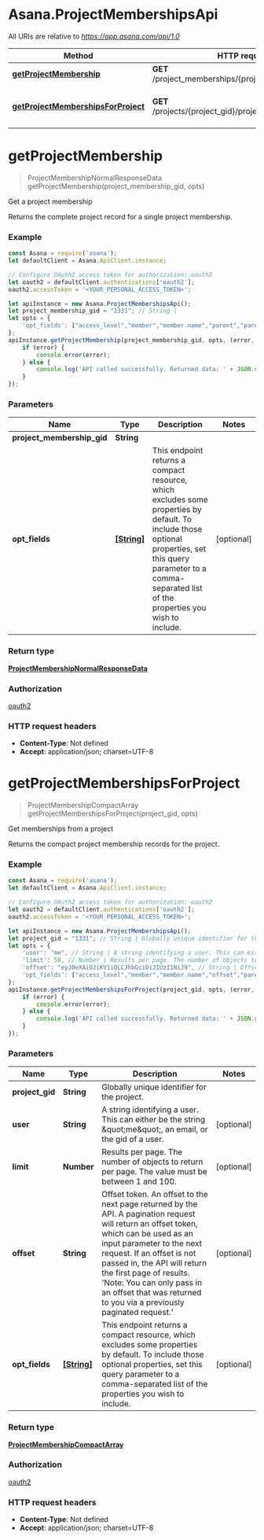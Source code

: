 # Asana.ProjectMembershipsApi

All URIs are relative to *https://app.asana.com/api/1.0*

Method | HTTP request | Description
------------- | ------------- | -------------
[**getProjectMembership**](ProjectMembershipsApi.md#getProjectMembership) | **GET** /project_memberships/{project_membership_gid} | Get a project membership
[**getProjectMembershipsForProject**](ProjectMembershipsApi.md#getProjectMembershipsForProject) | **GET** /projects/{project_gid}/project_memberships | Get memberships from a project

<a name="getProjectMembership"></a>
# **getProjectMembership**
> ProjectMembershipNormalResponseData getProjectMembership(project_membership_gid, opts)

Get a project membership

Returns the complete project record for a single project membership.

### Example
```javascript
const Asana = require('asana');
let defaultClient = Asana.ApiClient.instance;

// Configure OAuth2 access token for authorization: oauth2
let oauth2 = defaultClient.authentications['oauth2'];
oauth2.accessToken = '<YOUR_PERSONAL_ACCESS_TOKEN>';

let apiInstance = new Asana.ProjectMembershipsApi();
let project_membership_gid = "1331"; // String | 
let opts = { 
    'opt_fields': ["access_level","member","member.name","parent","parent.name","project","project.name","user","user.name","write_access"] // [String] | This endpoint returns a compact resource, which excludes some properties by default. To include those optional properties, set this query parameter to a comma-separated list of the properties you wish to include.
};
apiInstance.getProjectMembership(project_membership_gid, opts, (error, data, response) => {
    if (error) {
        console.error(error);
    } else {
        console.log('API called successfully. Returned data: ' + JSON.stringify(data, null, 2));
    }
});
```

### Parameters

Name | Type | Description  | Notes
------------- | ------------- | ------------- | -------------
 **project_membership_gid** | **String**|  | 
 **opt_fields** | [**[String]**](String.md)| This endpoint returns a compact resource, which excludes some properties by default. To include those optional properties, set this query parameter to a comma-separated list of the properties you wish to include. | [optional] 

### Return type

[**ProjectMembershipNormalResponseData**](ProjectMembershipNormalResponseData.md)

### Authorization

[oauth2](../README.md#oauth2)

### HTTP request headers

 - **Content-Type**: Not defined
 - **Accept**: application/json; charset=UTF-8

<a name="getProjectMembershipsForProject"></a>
# **getProjectMembershipsForProject**
> ProjectMembershipCompactArray getProjectMembershipsForProject(project_gid, opts)

Get memberships from a project

Returns the compact project membership records for the project.

### Example
```javascript
const Asana = require('asana');
let defaultClient = Asana.ApiClient.instance;

// Configure OAuth2 access token for authorization: oauth2
let oauth2 = defaultClient.authentications['oauth2'];
oauth2.accessToken = '<YOUR_PERSONAL_ACCESS_TOKEN>';

let apiInstance = new Asana.ProjectMembershipsApi();
let project_gid = "1331"; // String | Globally unique identifier for the project.
let opts = { 
    'user': "me", // String | A string identifying a user. This can either be the string \"me\", an email, or the gid of a user.
    'limit': 50, // Number | Results per page. The number of objects to return per page. The value must be between 1 and 100.
    'offset': "eyJ0eXAiOJiKV1iQLCJhbGciOiJIUzI1NiJ9", // String | Offset token. An offset to the next page returned by the API. A pagination request will return an offset token, which can be used as an input parameter to the next request. If an offset is not passed in, the API will return the first page of results. 'Note: You can only pass in an offset that was returned to you via a previously paginated request.'
    'opt_fields': ["access_level","member","member.name","offset","parent","parent.name","path","uri","user","user.name"] // [String] | This endpoint returns a compact resource, which excludes some properties by default. To include those optional properties, set this query parameter to a comma-separated list of the properties you wish to include.
};
apiInstance.getProjectMembershipsForProject(project_gid, opts, (error, data, response) => {
    if (error) {
        console.error(error);
    } else {
        console.log('API called successfully. Returned data: ' + JSON.stringify(data, null, 2));
    }
});
```

### Parameters

Name | Type | Description  | Notes
------------- | ------------- | ------------- | -------------
 **project_gid** | **String**| Globally unique identifier for the project. | 
 **user** | **String**| A string identifying a user. This can either be the string \&quot;me\&quot;, an email, or the gid of a user. | [optional] 
 **limit** | **Number**| Results per page. The number of objects to return per page. The value must be between 1 and 100. | [optional] 
 **offset** | **String**| Offset token. An offset to the next page returned by the API. A pagination request will return an offset token, which can be used as an input parameter to the next request. If an offset is not passed in, the API will return the first page of results. &#x27;Note: You can only pass in an offset that was returned to you via a previously paginated request.&#x27; | [optional] 
 **opt_fields** | [**[String]**](String.md)| This endpoint returns a compact resource, which excludes some properties by default. To include those optional properties, set this query parameter to a comma-separated list of the properties you wish to include. | [optional] 

### Return type

[**ProjectMembershipCompactArray**](ProjectMembershipCompactArray.md)

### Authorization

[oauth2](../README.md#oauth2)

### HTTP request headers

 - **Content-Type**: Not defined
 - **Accept**: application/json; charset=UTF-8

